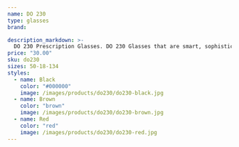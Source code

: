 ```yaml
---
name: DO 230
type: glasses
brand:

description_markdown: >-
  DO 230 Prescription Glasses. DO 230 Glasses that are smart, sophisticated and perfectly suited for everyday wear and for every style. Price includes standard single vision lenses. Other lenses are available.
price: "30.00"
sku: do230
sizes: 50-18-134
styles:
  - name: Black
    color: "#000000"
    image: /images/products/do230/do230-black.jpg
  - name: Brown
    color: "brown"
    image: /images/products/do230/do230-brown.jpg
  - name: Red
    color: "red"
    image: /images/products/do230/do230-red.jpg
---
```

